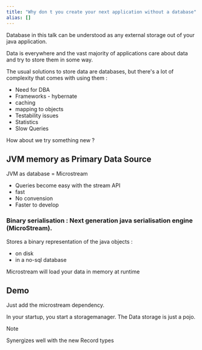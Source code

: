 ```yaml
---
title: "Why don t you create your next application without a database"
alias: []
---
```


Database in this talk can be understood as any external storage out of your java application.

Data is everywhere and the vast majority of applications care about data and try to store them in some way.

The usual solutions to store data are databases, but there's a lot of complexity that comes with using them :
- Need for DBA
- Frameworks - hybernate
- caching
- mapping to objects
- Testability issues
- Statistics
- Slow Queries

How about we try something new ?

## JVM memory as Primary Data Source
JVM as database = Microstream
- Queries become easy with the stream API
- fast
- No convension
- Faster to develop

### Binary serialisation : Next generation java serialisation engine (MicroStream).

Stores a binary representation of the java objects :
- on disk
- in a no-sql database

Microstream will load your data in memory at runtime

## Demo

Just add the microstream dependency.

In your startup, you start a storagemanager.
The Data storage is just a pojo.


> [!NOTE] 
> Synergizes well with the new Record types


